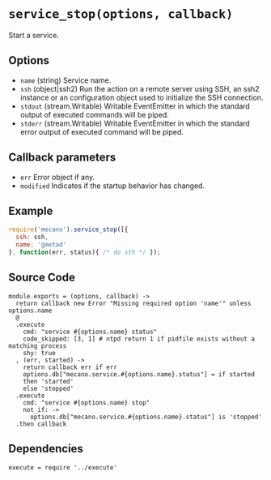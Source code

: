 
# `service_stop(options, callback)`

Start a service.

## Options

*   `name` (string)
    Service name.
*   `ssh` (object|ssh2)
    Run the action on a remote server using SSH, an ssh2 instance or an
    configuration object used to initialize the SSH connection.
*   `stdout` (stream.Writable)
    Writable EventEmitter in which the standard output of executed commands will
    be piped.
*   `stderr` (stream.Writable)
    Writable EventEmitter in which the standard error output of executed command
    will be piped.

## Callback parameters

*   `err`
    Error object if any.
*   `modified`
    Indicates if the startup behavior has changed.

## Example

```js
require('mecano').service_stop([{
  ssh: ssh,
  name: 'gmetad'
}, function(err, status){ /* do sth */ });
```

## Source Code

    module.exports = (options, callback) ->
      return callback new Error "Missing required option 'name'" unless options.name
      @
      .execute
        cmd: "service #{options.name} status"
        code_skipped: [3, 1] # ntpd return 1 if pidfile exists without a matching process
        shy: true
      , (err, started) ->
        return callback err if err
        options.db["mecano.service.#{options.name}.status"] = if started
        then 'started'
        else 'stopped'
      .execute
        cmd: "service #{options.name} stop"
        not_if: ->
          options.db["mecano.service.#{options.name}.status"] is 'stopped'
      .then callback

## Dependencies

    execute = require '../execute'

